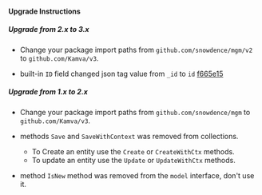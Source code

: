 #### Upgrade Instructions

##### Upgrade from 2.x to 3.x
* Change your package import paths from `github.com/snowdence/mgm/v2` 
to `github.com/Kamva/v3`.

- built-in `ID` field changed json tag value from `_id` to `id` [f665e15](https://github.com/snowdence/mgm/commit/f665e1592cdac43fb7fd00b1427a91590f14a9ff)  
 
##### Upgrade from 1.x to 2.x
* Change your package import paths from `github.com/snowdence/mgm` 
to `github.com/Kamva/v3`.

* methods `Save` and `SaveWithContext` was removed from collections.
    * To Create an entity use the `Create` or `CreateWithCtx` methods.
    * To update an entity use the `Update` or `UpdateWithCtx` methods.

* method `IsNew` method was removed from the `model` interface,
 don't use it.


  
